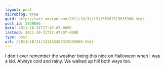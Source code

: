 ```yaml
---
layout: post
microblog: true
guid: http://twit.vmstan.com/2011/10/31/131155267319635968.html
post_id: 3039886
date: 2011-10-31T17:47:07-0600
lastmod: 2011-10-31T17:47:07-0600
type: post
url: /2011/10/31/131155267319635968.html
---
```

I don't ever remember the weather being this nice on Halloween when I was a kid. Always cold and rainy. We walked up hill both ways too.

